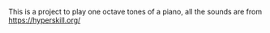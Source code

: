 This is a project to play one octave tones of a piano, all the sounds are from https://hyperskill.org/
